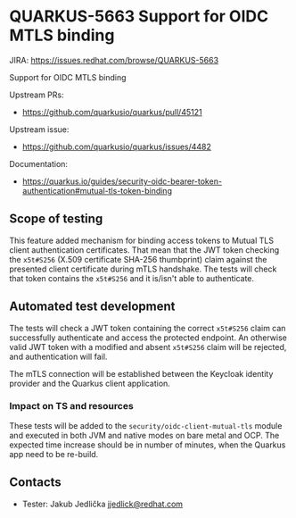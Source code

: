 # QUARKUS-5663 Support for OIDC MTLS binding

JIRA: https://issues.redhat.com/browse/QUARKUS-5663

Support for OIDC MTLS binding

Upstream PRs:
- https://github.com/quarkusio/quarkus/pull/45121

Upstream issue:
- https://github.com/quarkusio/quarkus/issues/4482

Documentation:
- https://quarkus.io/guides/security-oidc-bearer-token-authentication#mutual-tls-token-binding

## Scope of testing
This feature added mechanism for binding access tokens to Mutual TLS client authentication certificates.
That mean that the JWT token checking the `x5t#S256` (X.509 certificate SHA-256 thumbprint) claim against the presented client certificate during mTLS handshake.
The tests will check that token contains the `x5t#S256` and it is/isn't able to authenticate.

## Automated test development
The tests will check a JWT token containing the correct `x5t#S256` claim can successfully authenticate and access the protected endpoint.
An otherwise valid JWT token with a modified and absent `x5t#S256` claim will be rejected, and authentication will fail.

The mTLS connection will be established between the Keycloak identity provider and the Quarkus client application.

### Impact on TS and resources
These tests will be added to the `security/oidc-client-mutual-tls` module and executed in both JVM and native modes on bare metal and OCP.
The expected time increase should be in number of minutes, when the Quarkus app need to be re-build.

## Contacts
- Tester: Jakub Jedlička <jjedlick@redhat.com>
